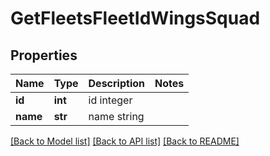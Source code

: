 # GetFleetsFleetIdWingsSquad

## Properties
Name | Type | Description | Notes
------------ | ------------- | ------------- | -------------
**id** | **int** | id integer | 
**name** | **str** | name string | 

[[Back to Model list]](../README.md#documentation-for-models) [[Back to API list]](../README.md#documentation-for-api-endpoints) [[Back to README]](../README.md)


